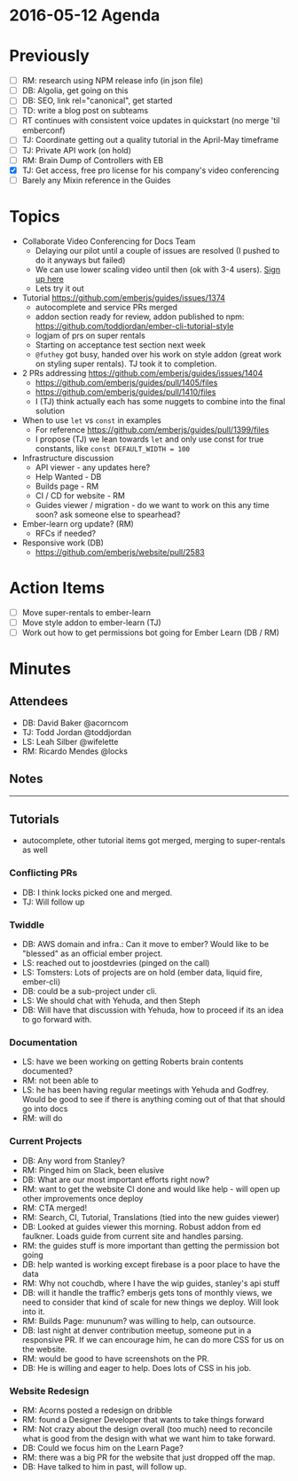 # 2016-05-12 Agenda

# Previously

- [ ] RM: research using NPM release info (in json file)
- [ ] DB: Algolia, get going on this
- [ ] DB: SEO, link rel="canonical", get started
- [ ] TD: write a blog post on subteams
- [ ] RT continues with consistent voice updates in quickstart (no merge 'til emberconf)
- [ ] TJ: Coordinate getting out a quality tutorial in the April-May timeframe
- [ ] TJ: Private API work (on hold)
- [ ] RM: Brain Dump of Controllers with EB
- [x] TJ: Get access, free pro license for his company's video conferencing
- [ ] Barely any Mixin reference in the Guides

# Topics

- Collaborate Video Conferencing for Docs Team
  - Delaying our pilot until a couple of issues are resolved (I pushed to do it anyways but failed)
  - We can use lower scaling video until then (ok with 3-4 users). [Sign up here](https://goo.gl/mGLPuW)
  - Lets try it out
- Tutorial https://github.com/emberjs/guides/issues/1374
  - autocomplete and service PRs merged
  - addon section ready for review, addon published to npm: https://github.com/toddjordan/ember-cli-tutorial-style
  - logjam of prs on super rentals
  - Starting on acceptance test section next week
  - `@futhey` got busy, handed over his work on style addon (great work on styling super rentals). TJ took it to completion.
- 2 PRs addressing https://github.com/emberjs/guides/issues/1404
  - https://github.com/emberjs/guides/pull/1405/files
  - https://github.com/emberjs/guides/pull/1410/files
  - I (TJ) think actually each has some nuggets to combine into the final solution
- When to use `let` vs `const` in examples
  - For reference https://github.com/emberjs/guides/pull/1399/files
  - I propose (TJ) we lean towards `let` and only use const for true constants, like `const DEFAULT_WIDTH = 100`
- Infrastructure discussion
  - API viewer - any updates here?
  - Help Wanted - DB
  - Builds page - RM
  - CI / CD for website - RM
  - Guides viewer / migration - do we want to work on this any time soon? ask someone else to spearhead?
- Ember-learn org update? (RM)
  - RFCs if needed?
- Responsive work (DB)
  - https://github.com/emberjs/website/pull/2583

# Action Items

- [ ] Move super-rentals to ember-learn
- [ ] Move style addon to ember-learn (TJ)
- [ ] Work out how to get permissions bot going for Ember Learn (DB / RM)

# Minutes

## Attendees

- DB: David Baker @acorncom
- TJ: Todd Jordan @toddjordan
- LS: Leah Silber @wifelette
- RM: Ricardo Mendes @locks

## Notes

---

## Tutorials

- autocomplete, other tutorial items got merged, merging to super-rentals as well

### Conflicting PRs

- DB: I think locks picked one and merged.
- TJ: Will follow up

### Twiddle

- DB: AWS domain and infra.: Can it move to ember? Would like to be "blessed" as an official ember project.
- LS: reached out to joostdevries (pinged on the call)
- LS: Tomsters: Lots of projects are on hold (ember data, liquid fire, ember-cli)
- DB: could be a sub-project under cli.
- LS: We should chat with Yehuda, and then Steph
- DB: Will have that discussion with Yehuda, how to proceed if its an idea to go forward with.

### Documentation

- LS: have we been working on getting Roberts brain contents documented?
- RM: not been able to
- LS: he has been having regular meetings with Yehuda and Godfrey. Would be good to see if there is anything coming out of that that should go into docs
- RM: will do

### Current Projects

- DB: Any word from Stanley?
- RM: Pinged him on Slack, been elusive
- DB: What are our most important efforts right now?
- RM: want to get the website CI done and would like help - will open up other improvements once deploy
- RM: CTA merged!
- RM: Search, CI, Tutorial, Translations (tied into the new guides viewer)
- DB: Looked at guides viewer this morning. Robust addon from ed faulkner. Loads guide from current site and handles parsing.
- RM: the guides stuff is more important than getting the permission bot going
- DB: help wanted is working except firebase is a poor place to have the data
- RM: Why not couchdb, where I have the wip guides, stanley's api stuff
- DB: will it handle the traffic? emberjs gets tons of monthly views, we need to consider that kind of scale for new things we deploy. Will look into it.
- RM: Builds Page: mununum? was willing to help, can outsource.
- DB: last night at denver contribution meetup, someone put in a responsive PR. If we can encourage him, he can do more CSS for us on the website.
- RM: would be good to have screenshots on the PR.
- DB: He is willing and eager to help. Does lots of CSS in his job.

### Website Redesign

- RM: Acorns posted a redesign on dribble
- RM: found a Designer Developer that wants to take things forward
- RM: Not crazy about the design overall (too much) need to reconcile what is good from the design with what we want him to take forward.
- DB: Could we focus him on the Learn Page?
- RM: there was a big PR for the website that just dropped off the map.
- DB: Have talked to him in past, will follow up.
